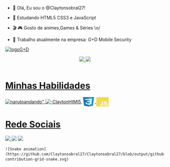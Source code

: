 
 - 👋 Olá, Eu sou o @Claytonsobral27!
 
 - 📘  Estudando HTML5 CSS3 e JavaScript  
 - 🎬 🎮 Gosto de animes,Games & Séries \o/
 - 🏢 Trabalho atualmente na empresa: G+D Mobile Security 
  
  
  <a href="https://www.gi-de.com/en/">  <img alt="logoG+D"  src="https://www.vanillaplus.com/wp-content/uploads/2016/03/Giesecke_Devrient.logo_.jpg">

<div align="center">
  <a href="https://github.com/Claytonsobral27">
  <img height="180em" src="https://github-readme-stats.vercel.app/api?username=Claytonsobral27&show_icons=true&theme=dracula&include_all_commits=true&count_private=true"/>
  <img height="180em" src="https://github-readme-stats.vercel.app/api/top-langs/?username=Claytonsobral27&layout=compact&langs_count=7&theme=dracula"/>
</div>
 <div style="display: inline_block"><br>
   <h1> Minhas Habilidades </h1>
   <img align="center" alt=narutoandando" heght="200" width="250" src="https://aslanurick.files.wordpress.com/2010/10/kyuubinaruto_rasengan-fx.gif">
  <img align="center" alt="-ClaytonHtMl5" height="30" width="30" src="https://cdn-icons-png.flaticon.com/512/1216/1216733.png">
   <img align="center" alt="Clayton-CSS" height="30" width="40" src="https://raw.githubusercontent.com/devicons/devicon/master/icons/css3/css3-original.svg">
   
   <img align="center" alt="Clayton-Js" height="30" width="40" src="https://raw.githubusercontent.com/devicons/devicon/master/icons/javascript/javascript-plain.svg">
 
</div>
  
  
  <div>
  <h1> Rede Sociais</h1>
 <a href ="https://www.facebook.com/clayton.sobral.940"  target="_blank"> <img src="https://img.shields.io/badge/Facebook-1877F2?style=for-the-badge&logo=facebook&logoColor=white"> </a>
 <a href = "https://www.instagram.com/clayton_sobral/" target="_blank"> <img src="https://img.shields.io/badge/-Instagram-%23E4405F?style=for-the-badge&logo=instagram&logoColor=white" target="_blank"></a>
<a href="miro12clayton@gmail.com" target="_blank"> <img src="https://img.shields.io/badge/Gmail-D14836?style=for-the-badge&logo=gmail&logoColor=white"></a>
  
    ![Snake animation](https://github.com/Claytonsobral27/Claytonsobral27/blob/output/github-contribution-grid-snake.svg)
  </div>
  
